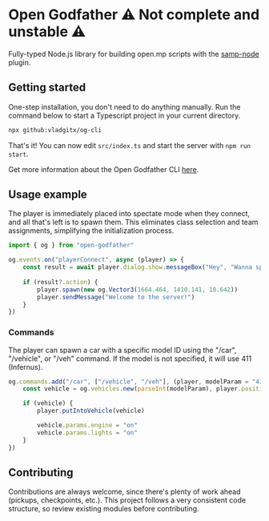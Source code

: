 # Open Godfather :warning: Not complete and unstable :warning:

Fully-typed Node.js library for building open.mp scripts with the [samp-node](https://github.com/AmyrAhmady/samp-node) plugin.

## Getting started

One-step installation, you don't need to do anything manually. Run the command below to start a Typescript project in your current directory.

```bash
npx github:vladgitx/og-cli
```

That's it! You can now edit `src/index.ts` and start the server with `npm run start`.

Get more information about the Open Godfather CLI [here](https://github.com/vladgitx/og-cli).
    
## Usage example

The player is immediately placed into spectate mode when they connect, and all that's left is to spawn them. This eliminates class selection and team assignments, simplifying the initialization process.

```typescript
import { og } from "open-godfather"

og.events.on("playerConnect", async (player) => {
    const result = await player.dialog.show.messageBox("Hey", "Wanna spawn?", "Yes", "No")
	
    if (result?.action) {
        player.spawn(new og.Vector3(1664.464, 1410.141, 10.642))
        player.sendMessage("Welcome to the server!")
    }
})
```

### Commands

The player can spawn a car with a specific model ID using the "/car", "/vehicle", or "/veh" command. If the model is not specified, it will use 411 (Infernus).

```typescript
og.commands.add("/car", ["/vehicle", "/veh"], (player, modelParam = "411") => {
    const vehicle = og.vehicles.new(parseInt(modelParam), player.position, player.rotation)

    if (vehicle) {
        player.putIntoVehicle(vehicle)

        vehicle.params.engine = "on"
        vehicle.params.lights = "on"
    }
})
```

## Contributing

Contributions are always welcome, since there's plenty of work ahead (pickups, checkpoints, etc.). This project follows a very consistent code structure, so review existing modules before contributing.
